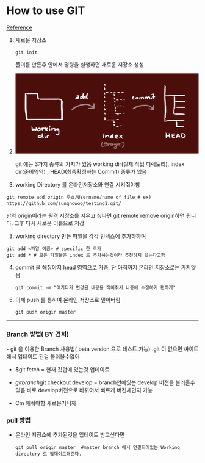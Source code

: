 # How to use GIT <Basic>

[Reference](https://rogerdudler.github.io/git-guide/index.ko.html )



1. 새로운 저장소 

   ~~~
   git init
   ~~~

   폴더를 만든후 안에서 명령을 실행하면 새로운 저장소 생성



2. ![](branch.png)

   git 에는 3가지 종류의 가지가 있음 working dir(실제 작업 디렉토리), Index dir(준비영역) , HEAD(최종확정하는 Commit) 종류가 있음 




3.  working Directory 를 온라인저장소와 연결 시켜줘야함

   ```
   git remote add origin 주소/Username/name of file # ex) https://github.com/sunghowoo/testing1.git/
   ```
   만약 origin이라는 원격 저장소를 지우고 싶다면 git remote remove origin하면 됩니다. 그후 다시 새로운 이름으로 저장


3.  working directory 만든 파일을 각각 인덱스에 추가하하며

   ``` 
   git add <파일 이름> # specific 한 추가
   git add * # 모든 파일들은 index 로 추가하는것이라 추천하지 않는다고함
   ```



4. commit 을 해줘야지 head 영역으로 가줌, 단 아직까지 온라인 저장소로는 가지않음

   ```
   git commit -m "여기다가 변경된 내용을 적어줘서 나중에 수정하기 편하게"
   ```



5. 이제 push 를 통하여 온라인 저장소로 밀어버림

   ```
   git push origin master 
   ```

   

-------------------------------------------

### Branch 방법( BY 건희)

\- git 을 이용한 Branch 사용법( beta version 으로 테스트 가능) .git 이 없으면 싸이트에서 업데이트 된걸 불러올수없어

- $git fetch = 현재 깃헙에 있는것 업데이트

- $git branch$git checkout develop = branch안에있는 develop 버젼을 불러올수있음 바로 develop버전으로 바뀌어서 빠르게 버젼체인지 가능

- Cm 해줘야함 새로운거니까

### pull 방법

- 온라인 저장소에 추가된것을 업데이트 받고싶다면

  ~~~
  git pull origin master  #master branch 에서 연결되어있는 Working directory 로 업데이트해준다.
  ~~~

  

